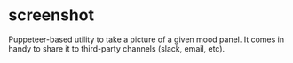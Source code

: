 # screenshot

Puppeteer-based utility to take a picture of a given mood panel.
It comes in handy to share it to third-party channels (slack, email, etc).
